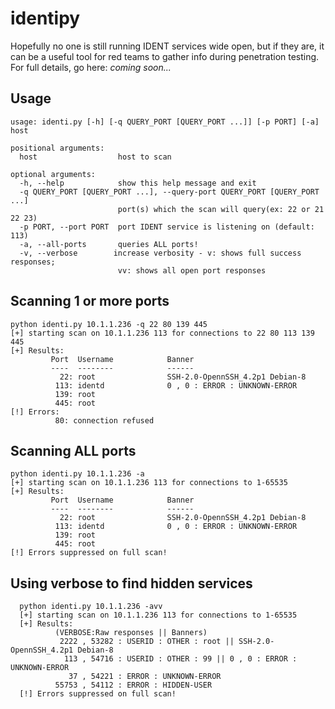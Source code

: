 # identipy

Hopefully no one is still running IDENT services wide open, but if they are, it can be a useful tool for red teams to gather info during penetration testing. For full details, go here: _coming soon..._

## Usage

```
usage: identi.py [-h] [-q QUERY_PORT [QUERY_PORT ...]] [-p PORT] [-a] host

positional arguments:
  host                  host to scan

optional arguments:
  -h, --help            show this help message and exit
  -q QUERY_PORT [QUERY_PORT ...], --query-port QUERY_PORT [QUERY_PORT ...] 
                        port(s) which the scan will query(ex: 22 or 21 22 23)
  -p PORT, --port PORT  port IDENT service is listening on (default: 113)
  -a, --all-ports       queries ALL ports!
  -v, --verbose        increase verbosity - v: shows full success responses;
                        vv: shows all open port responses
  ```
  
  ## Scanning 1 or more ports
  
  ```
  python identi.py 10.1.1.236 -q 22 80 139 445
  [+] starting scan on 10.1.1.236 113 for connections to 22 80 113 139 445
  [+] Results:
           Port  Username            Banner
           ----  --------            ------
             22: root                SSH-2.0-OpennSSH_4.2p1 Debian-8
            113: identd              0 , 0 : ERROR : UNKNOWN-ERROR
            139: root
            445: root
  [!] Errors:
            80: connection refused
  ```
  
  ## Scanning ALL ports
  
  ```
  python identi.py 10.1.1.236 -a
  [+] starting scan on 10.1.1.236 113 for connections to 1-65535
  [+] Results:
           Port  Username            Banner
           ----  --------            ------
             22: root                SSH-2.0-OpennSSH_4.2p1 Debian-8 
            113: identd              0 , 0 : ERROR : UNKNOWN-ERROR 
            139: root
            445: root
  [!] Errors suppressed on full scan!
  ```

## Using verbose to find hidden services

```
  python identi.py 10.1.1.236 -avv
  [+] starting scan on 10.1.1.236 113 for connections to 1-65535
  [+] Results:
          (VERBOSE:Raw responses || Banners)
           2222 , 53282 : USERID : OTHER : root || SSH-2.0-OpennSSH_4.2p1 Debian-8 
            113 , 54716 : USERID : OTHER : 99 || 0 , 0 : ERROR : UNKNOWN-ERROR
             37 , 54221 : ERROR : UNKNOWN-ERROR
          55753 , 54112 : ERROR : HIDDEN-USER 
  [!] Errors suppressed on full scan!
  ```
